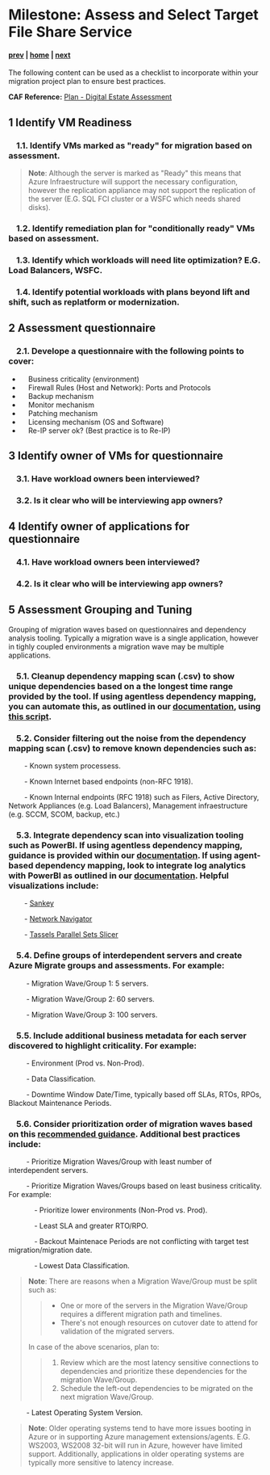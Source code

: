 # Milestone: Assess and Select Target File Share Service

#### [prev](./scan.md) | [home](./readme.md)  | [next](./landingzone.md)

The following content can be used as a checklist to incorporate within your migration project plan to ensure best practices.

**CAF Reference:** [Plan - Digital Estate Assessment ](https://docs.microsoft.com/en-us/azure/cloud-adoption-framework/plan/contoso-migration-assessment)

## **1 Identify VM Readiness** 

### &nbsp;&nbsp;&nbsp;&nbsp;1.1\.  Identify VMs marked as "ready" for migration based on assessment. 

>**Note**: Although the server is marked as "Ready" this means that Azure Infraestructure will support the necessary configuration, however the replication appliance may not support the replication of the server (E.G. SQL FCI cluster or a WSFC which needs shared disks).

### &nbsp;&nbsp;&nbsp;&nbsp;1.2\. Identify remediation plan for "conditionally ready" VMs based on assessment.

### &nbsp;&nbsp;&nbsp;&nbsp;1.3\. Identify which workloads will need lite optimization? E.G. Load Balancers, WSFC.  

### &nbsp;&nbsp;&nbsp;&nbsp;1.4\. Identify potential workloads with plans beyond lift and shift, such as replatform or modernization.

## **2 Assessment questionnaire** 

### &nbsp;&nbsp;&nbsp;&nbsp;2.1\.  Develope a questionnaire with the following points to cover:
- &nbsp;&nbsp;&nbsp;&nbsp;Business criticality (environment)
- &nbsp;&nbsp;&nbsp;&nbsp;Firewall Rules (Host and Network): Ports and Protocols 
- &nbsp;&nbsp;&nbsp;&nbsp;Backup mechanism 
- &nbsp;&nbsp;&nbsp;&nbsp;Monitor mechanism 
- &nbsp;&nbsp;&nbsp;&nbsp;Patching mechanism 
- &nbsp;&nbsp;&nbsp;&nbsp;Licensing mechanism (OS and Software)
- &nbsp;&nbsp;&nbsp;&nbsp;Re-IP server ok? (Best practice is to Re-IP)

## **3 Identify owner of VMs for questionnaire** 

### &nbsp;&nbsp;&nbsp;&nbsp;3.1\.  Have workload owners been interviewed? 

### &nbsp;&nbsp;&nbsp;&nbsp;3.2\. Is it clear who will be interviewing app owners?

## **4 Identify owner of applications for questionnaire** 

### &nbsp;&nbsp;&nbsp;&nbsp;4.1\.  Have workload owners been interviewed? 

### &nbsp;&nbsp;&nbsp;&nbsp;4.2\. Is it clear who will be interviewing app owners?

## **5 Assessment Grouping and Tuning** 

Grouping of migration waves based on questionnaires and dependency analysis tooling. Typically a migration wave is a single application, however in tighly coupled environments a migration wave may be multiple applications. 

### &nbsp;&nbsp;&nbsp;&nbsp;5.1. Cleanup dependency mapping scan (.csv) to show unique dependencies based on a the longest time range provided by the tool. If using agentless dependency mapping, you can automate this, as outlined in our [documentation](https://docs.microsoft.com/en-us/azure/migrate/how-to-create-group-machine-dependencies-agentless#visualize-network-connections-in-power-bi), using [this script](https://github.com/Azure/azure-docs-powershell-samples/blob/master/azure-migrate/dependencies-at-scale/AzMig_Dependencies.psm1). 

### &nbsp;&nbsp;&nbsp;&nbsp;5.2. Consider filtering out the noise from the dependency mapping scan (.csv) to remove known dependencies such as:

&nbsp;&nbsp;&nbsp;&nbsp;&nbsp;&nbsp;&nbsp;&nbsp;- Known system processess. 

&nbsp;&nbsp;&nbsp;&nbsp;&nbsp;&nbsp;&nbsp;&nbsp;- Known Internet based endpoints (non-RFC 1918). 

&nbsp;&nbsp;&nbsp;&nbsp;&nbsp;&nbsp;&nbsp;&nbsp;- Known Internal endpoints (RFC 1918) such as Filers, Active Directory, Network Appliances (e.g. Load Balancers), Management infraestructure (e.g. SCCM, SCOM, backup, etc.)

### &nbsp;&nbsp;&nbsp;&nbsp;5.3. Integrate dependency scan into visualization tooling such as PowerBI. If using agentless dependency mapping, guidance is provided within our [documentation](https://docs.microsoft.com/en-us/azure/migrate/how-to-create-group-machine-dependencies-agentless#visualize-network-connections-in-power-bi). If using agent-based dependency mapping, look to integrate log analytics with PowerBI as outlined in our [documentation](https://docs.microsoft.com/en-us/azure/azure-monitor/logs/log-powerbi). Helpful visualizations include:

&nbsp;&nbsp;&nbsp;&nbsp;&nbsp;&nbsp;&nbsp;&nbsp;- [Sankey](https://powerbi.microsoft.com/en-us/blog/visual-awesomeness-unlocked-sankey-diagram/) 

&nbsp;&nbsp;&nbsp;&nbsp;&nbsp;&nbsp;&nbsp;&nbsp;- [Network Navigator](https://appsource.microsoft.com/en-us/product/power-bi-visuals/WA104380795) 

&nbsp;&nbsp;&nbsp;&nbsp;&nbsp;&nbsp;&nbsp;&nbsp;- [Tassels Parallel Sets Slicer](https://appsource.microsoft.com/en-us/product/power-bi-visuals/WA200000311) 

### &nbsp;&nbsp;&nbsp;&nbsp;5.4\. Define groups of interdependent servers and create Azure Migrate groups and assessments. For example:

&nbsp;&nbsp;&nbsp;&nbsp;&nbsp;&nbsp;&nbsp;&nbsp; - Migration Wave/Group 1: 5 servers.

&nbsp;&nbsp;&nbsp;&nbsp;&nbsp;&nbsp;&nbsp;&nbsp; - Migration Wave/Group 2: 60 servers.

&nbsp;&nbsp;&nbsp;&nbsp;&nbsp;&nbsp;&nbsp;&nbsp; - Migration Wave/Group 3: 100 servers.

### &nbsp;&nbsp;&nbsp;&nbsp;5.5. Include additional business metadata for each server discovered to highlight criticality. For example:

&nbsp;&nbsp;&nbsp;&nbsp;&nbsp;&nbsp;&nbsp;&nbsp; - Environment (Prod vs. Non-Prod).

&nbsp;&nbsp;&nbsp;&nbsp;&nbsp;&nbsp;&nbsp;&nbsp; - Data Classification.

&nbsp;&nbsp;&nbsp;&nbsp;&nbsp;&nbsp;&nbsp;&nbsp; - Downtime Window Date/Time, typically based off SLAs, RTOs, RPOs, Blackout Maintenance Periods.   

### &nbsp;&nbsp;&nbsp;&nbsp;5.6\. Consider prioritization order of migration waves based on this [recommended guidance](https://docs.microsoft.com/en-us/azure/migrate/concepts-migration-planning#prioritize-workloads). Additional best practices include:

&nbsp;&nbsp;&nbsp;&nbsp;&nbsp;&nbsp;&nbsp;&nbsp; - Prioritize Migration Waves/Group with least number of interdependent servers. 

&nbsp;&nbsp;&nbsp;&nbsp;&nbsp;&nbsp;&nbsp;&nbsp; - Prioritize Migration Waves/Groups based on least business criticality. For example:

&nbsp;&nbsp;&nbsp;&nbsp;&nbsp;&nbsp;&nbsp;&nbsp;&nbsp;&nbsp;&nbsp;&nbsp; - Prioritize lower environments (Non-Prod vs. Prod).

&nbsp;&nbsp;&nbsp;&nbsp;&nbsp;&nbsp;&nbsp;&nbsp;&nbsp;&nbsp;&nbsp;&nbsp; - Least SLA and greater RTO/RPO.

&nbsp;&nbsp;&nbsp;&nbsp;&nbsp;&nbsp;&nbsp;&nbsp;&nbsp;&nbsp;&nbsp;&nbsp; - Backout Maintenace Periods are not conflicting with target test migration/migration date.

&nbsp;&nbsp;&nbsp;&nbsp;&nbsp;&nbsp;&nbsp;&nbsp;&nbsp;&nbsp;&nbsp;&nbsp; - Lowest Data Classification.

>**Note**: There are reasons when a Migration Wave/Group must be split such as:
>> - One or more of the servers in the Migration Wave/Group requires a different migration path and timelines.
>> - There's not enough resources on cutover date to attend for validation of the migrated servers.
>
>In case of the above scenarios, plan to:
>> 1. Review which are the most latency sensitive connections to dependencies and prioritize these dependencies for the migration Wave/Group.
>> 2. Schedule the left-out dependencies to be migrated on the next migration Wave/Group.

&nbsp;&nbsp;&nbsp;&nbsp;&nbsp;&nbsp;&nbsp;&nbsp; - Latest Operating System Version.

>**Note**: Older operating systems tend to have more issues booting in Azure or in supporting Azure management extensions/agents. E.G. WS2003, WS2008 32-bit will run in Azure, however have limited support. Additionally, applications in older operating systems are typically more sensitive to latency increase.

